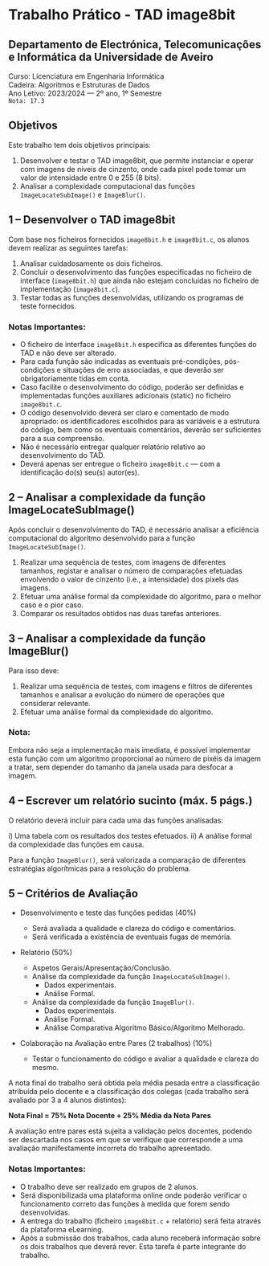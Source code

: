 # Trabalho Prático - TAD image8bit

## Departamento de Electrónica, Telecomunicações e Informática da Universidade de Aveiro
Curso: Licenciatura em Engenharia Informática  
Cadeira: Algoritmos e Estruturas de Dados  
Ano Letivo: 2023/2024 — 2º ano, 1º Semestre  
`Nota: 17.3`  

## Objetivos

Este trabalho tem dois objetivos principais:

1. Desenvolver e testar o TAD image8bit, que permite instanciar e operar com imagens de níveis de cinzento, onde cada pixel pode tomar um valor de intensidade entre 0 e 255 (8 bits).
2. Analisar a complexidade computacional das funções `ImageLocateSubImage()` e `ImageBlur()`.

## 1 – Desenvolver o TAD image8bit

Com base nos ficheiros fornecidos `image8bit.h` e `image8bit.c`, os alunos devem realizar as seguintes tarefas:

1. Analisar cuidadosamente os dois ficheiros.
2. Concluir o desenvolvimento das funções especificadas no ficheiro de interface (`image8bit.h`) que ainda não estejam concluídas no ficheiro de implementação (`image8bit.c`).
3. Testar todas as funções desenvolvidas, utilizando os programas de teste fornecidos.

### Notas Importantes:

- O ficheiro de interface `image8bit.h` especifica as diferentes funções do TAD e não deve ser alterado.
- Para cada função são indicadas as eventuais pré-condições, pós-condições e situações de erro associadas, e que deverão ser obrigatoriamente tidas em conta.
- Caso facilite o desenvolvimento do código, poderão ser definidas e implementadas funções auxiliares adicionais (static) no ficheiro `image8bit.c`.
- O código desenvolvido deverá ser claro e comentado de modo apropriado: os identificadores escolhidos para as variáveis e a estrutura do código, bem como os eventuais comentários, deverão ser suficientes para a sua compreensão.
- Não é necessário entregar qualquer relatório relativo ao desenvolvimento do TAD.
- Deverá apenas ser entregue o ficheiro `image8bit.c` — com a identificação do(s) seu(s) autor(es).

## 2 – Analisar a complexidade da função ImageLocateSubImage()

Após concluir o desenvolvimento do TAD, é necessário analisar a eficiência computacional do algoritmo desenvolvido para a função `ImageLocateSubImage()`.

1. Realizar uma sequência de testes, com imagens de diferentes tamanhos, registar e analisar o número de comparações efetuadas envolvendo o valor de cinzento (i.e., a intensidade) dos pixels das imagens.
2. Efetuar uma análise formal da complexidade do algoritmo, para o melhor caso e o pior caso.
3. Comparar os resultados obtidos nas duas tarefas anteriores.

## 3 – Analisar a complexidade da função ImageBlur()

Para isso deve:

1. Realizar uma sequência de testes, com imagens e filtros de diferentes tamanhos e analisar a evolução do número de operações que considerar relevante.
2. Efetuar uma análise formal da complexidade do algoritmo.

### Nota:

Embora não seja a implementação mais imediata, é possível implementar esta função com um algoritmo proporcional ao número de pixéis da imagem a tratar, sem depender do tamanho da janela usada para desfocar a imagem.

## 4 – Escrever um relatório sucinto (máx. 5 págs.)

O relatório deverá incluir para cada uma das funções analisadas:

i) Uma tabela com os resultados dos testes efetuados.
ii) A análise formal da complexidade das funções em causa.

Para a função `ImageBlur()`, será valorizada a comparação de diferentes estratégias algorítmicas para a resolução do problema.

## 5 – Critérios de Avaliação

- Desenvolvimento e teste das funções pedidas (40%)
  - Será avaliada a qualidade e clareza do código e comentários.
  - Será verificada a existência de eventuais fugas de memória.
  
- Relatório (50%)
  - Aspetos Gerais/Apresentação/Conclusão.
  - Análise da complexidade da função `ImageLocateSubImage()`.
    - Dados experimentais.
    - Análise Formal.
  - Análise da complexidade da função `ImageBlur()`.
    - Dados experimentais.
    - Análise Formal.
    - Análise Comparativa Algoritmo Básico/Algoritmo Melhorado.
  
- Colaboração na Avaliação entre Pares (2 trabalhos) (10%)
  - Testar o funcionamento do código e avaliar a qualidade e clareza do mesmo.

A nota final do trabalho será obtida pela média pesada entre a classificação atribuída pelo docente e a classificação dos colegas (cada trabalho será avaliado por 3 a 4 alunos distintos):

**Nota Final = 75% Nota Docente + 25% Média da Nota Pares**

A avaliação entre pares está sujeita a validação pelos docentes, podendo ser descartada nos casos em que se verifique que corresponde a uma avaliação manifestamente incorreta do trabalho apresentado.

### Notas Importantes:

- O trabalho deve ser realizado em grupos de 2 alunos.
- Será disponibilizada uma plataforma online onde poderão verificar o funcionamento correto das funções à medida que forem sendo desenvolvidas.
- A entrega do trabalho (ficheiro `image8bit.c` + relatório) será feita através da plataforma eLearning.
- Após a submissão dos trabalhos, cada aluno receberá informação sobre os dois trabalhos que deverá rever. Esta tarefa é parte integrante do trabalho.
